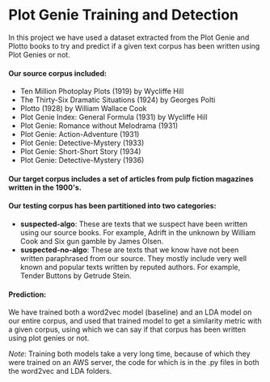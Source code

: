 # Plot Genie Training and Detection

In this project we have used a dataset extracted from the Plot Genie and Plotto books to try and predict if a given text corpus has been written using Plot Genies or not.

#### Our source corpus included:

- Ten Million Photoplay Plots (1919) by Wycliffe Hill 
- The Thirty-Six Dramatic Situations (1924) by Georges Polti
- Plotto (1928) by William Wallace Cook
- Plot Genie Index: General Formula (1931) by Wycliffe Hill 
- Plot Genie: Romance without Melodrama (1931)
- Plot Genie: Action-Adventure (1931)
- Plot Genie: Detective-Mystery (1933)
- Plot Genie: Short-Short Story (1934)
- Plot Genie: Detective-Mystery (1936)

#### Our target corpus includes a set of articles from pulp fiction magazines written in the 1900's.

#### Our testing corpus has been partitioned into two categories:

- **suspected-algo**: These are texts that we suspect have been written using our source books. For example, Adrift in the unknown by William Cook and Six gun gamble by James Olsen.
- **suspected-no-algo**: These are texts that we know have not been written paraphrased from our source. They mostly include very well known and popular texts written by reputed authors. For example, Tender Buttons by Getrude Stein.

#### Prediction:

We have trained both a word2vec model (baseline) and an LDA model on our entire corpus, and used that trained model to get a similarity metric with a given corpus, using which we can say if that corpus has been written using plot genies or not. 


*Note*: Training both models take a very long time, because of which they were trained on an AWS server, the code for which is in the .py files in both the word2vec and LDA folders.